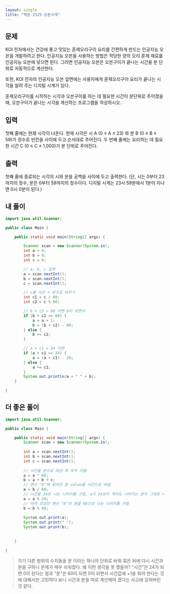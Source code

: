 ```yaml
---
layout: single
title: "백준-2525-오븐시계"
---
```


## 문제
KOI 전자에서는 건강에 좋고 맛있는 훈제오리구이 요리를 간편하게 만드는 인공지능 오븐을 개발하려고 한다. 인공지능 오븐을 사용하는 방법은 적당한 양의 오리 훈제 재료를 인공지능 오븐에 넣으면 된다. 그러면 인공지능 오븐은 오븐구이가 끝나는 시간을 분 단위로 자동적으로 계산한다. 

또한, KOI 전자의 인공지능 오븐 앞면에는 사용자에게 훈제오리구이 요리가 끝나는 시각을 알려 주는 디지털 시계가 있다. 

훈제오리구이를 시작하는 시각과 오븐구이를 하는 데 필요한 시간이 분단위로 주어졌을 때, 오븐구이가 끝나는 시각을 계산하는 프로그램을 작성하시오.

## 입력
첫째 줄에는 현재 시각이 나온다. 현재 시각은 시 A (0 ≤ A ≤ 23) 와 분 B (0 ≤ B ≤ 59)가 정수로 빈칸을 사이에 두고 순서대로 주어진다. 두 번째 줄에는 요리하는 데 필요한 시간 C (0 ≤ C ≤ 1,000)가 분 단위로 주어진다. 

## 출력
첫째 줄에 종료되는 시각의 시와 분을 공백을 사이에 두고 출력한다. (단, 시는 0부터 23까지의 정수, 분은 0부터 59까지의 정수이다. 디지털 시계는 23시 59분에서 1분이 지나면 0시 0분이 된다.)

## 내 풀이

```java
import java.util.Scanner;

public class Main {

	public static void main(String[] args) {

		Scanner scan = new Scanner(System.in);
		int a = 0;
		int b = 0;
		int c = 0;

		// a, b, c 입력
		a = scan.nextInt();
		b = scan.nextInt();
		c = scan.nextInt();

		// c를 시간 + 분으로 바꾸기
		int c1 = c / 60;
		int c2 = c % 60;

		// b + c2 > 60 이면 0이 되면서
		if (b + c2 >= 60) {
			a = a + 1;
			b = (b + c2) - 60;
		} else {
			b += c2;
		}

		// a + c1 > 24 이면
		if (a + c1 >= 24) {
			a = (a + c1) - 24;
		} else {
			a += c1;
		}
		System.out.println(a + " " + b);
	}

}
```

## 더 좋은 풀이

```java
import java.util.Scanner;

public class Main {

	public static void main(String[] args) {
		Scanner scan = new Scanner(System.in);
		
		int a = scan.nextInt();
		int b = scan.nextInt();
		int c = scan.nextInt();
		
		// 시간을 분으로 바꾼 후 모두 더함
		a = a * 60;
		b = a + b + c;
		// 변수 "b"에 모아진 분 value를 시간으로 바꿈
		a = b / 60;
		// 시간을 24로 나눈 나머지를 구함, a가 24보다 작아도 나머지는 분자 그대로 나옴.
		a = a % 24;
		// 아까 모았던 변수 "b"의 분을 60으로 나눈 나머지를 구함
		b = b % 60;
		
		System.out.print(a);
		System.out.print(" ");
		System.out.print(b);
			
		
	}

}
```

>각기 다른 범위의 수치들을 분 이라는 하나의 단위로 바꿔 묶은 뒤에 다시 시간과 분을 구하니 문제가 매우 쉬워졌다. 왜 이런 생각을 못 했을까? "시간"은 24가 되면 0이 된다는 점과 "분"은 60이 되면 0이 되면서 시간값에 +1을 줘야 한다는 것에 대해서만 고민하다 보니 시간과 분을 따로 계산해야 겠다는 사고에 갖혀버린 것 같다.
